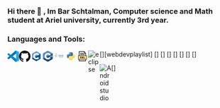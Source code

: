 ### Hi there 👋 , Im Bar Schtalman, Computer science and Math student at Ariel university, currently 3rd year.
### Languages and Tools:

[<img align="left" alt="Visual Studio Code" width="26px" src="https://raw.githubusercontent.com/github/explore/80688e429a7d4ef2fca1e82350fe8e3517d3494d/topics/visual-studio-code/visual-studio-code.png" />][webdevplaylist]
[<img align="left" alt="GitHub" width="26px" src="https://raw.githubusercontent.com/github/explore/80688e429a7d4ef2fca1e82350fe8e3517d3494d/topics/github/github.png" />]
[<img align="left" alt="c" width="26px" src="https://raw.githubusercontent.com/github/explore/80688e429a7d4ef2fca1e82350fe8e3517d3494d/topics/c/c.png" />]
[<img align="left" alt="c++" width="26px" src="https://raw.githubusercontent.com/github/explore/80688e429a7d4ef2fca1e82350fe8e3517d3494d/topics/cpp/cpp.png" />]
[<img align="left" alt="java" width="26px" src="https://raw.githubusercontent.com/github/explore/80688e429a7d4ef2fca1e82350fe8e3517d3494d/topics/java/java.png" />]
[<img align="left" alt="python" width="26px" src="https://raw.githubusercontent.com/github/explore/80688e429a7d4ef2fca1e82350fe8e3517d3494d/topics/python/python.png" />]
[<img align="left" alt="xml" width="26px" src="https://raw.githubusercontent.com/github/explore/80688e429a7d4ef2fca1e82350fe8e3517d3494d/topics/xml/xml.png" />]
[<img align="left" alt="eclipse" width="26px" src="https://raw.githubusercontent.com/github/explore/80688e429a7d4ef2fca1e82350fe8e3517d3494d/topics/eclipse/eclipse.png" />]


[<img align="left" alt="Android studio" width="26px" src="https://raw.githubusercontent.com/github/explore/80688e429a7d4ef2fca1e82350fe8e3517d3494d/topics/androidstudio/androidstudio.png" />]






<!--
**bar-schtalman/bar-schtalman** is a ✨ _special_ ✨ repository because its `README.md` (this file) appears on your GitHub profile.

Here are some ideas to get you started:

- 🔭 I’m currently working on ...
- 🌱 I’m currently learning ...
- 👯 I’m looking to collaborate on ...
- 🤔 I’m looking for help with ...
- 💬 Ask me about ...
- 📫 How to reach me: ...
- 😄 Pronouns: ...
- ⚡ Fun fact: ...
-->
